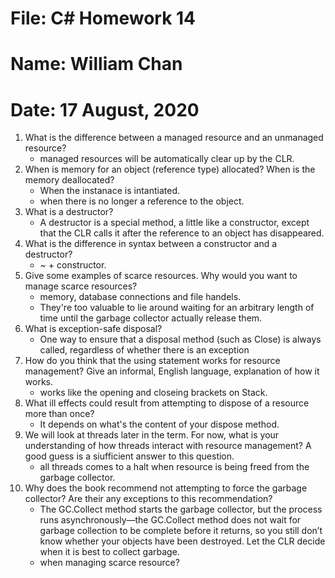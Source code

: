 # File: C# Homework 14
# Name: William Chan
# Date: 17 August, 2020

1. What is the difference between a managed resource and an unmanaged resource?
	* managed resources will be automatically clear up by the CLR.
2. When is memory for an object (reference type) allocated? When is the memory deallocated?
	* When the instanace is intantiated. 
	* when there is no longer a reference to the object. 
3. What is a destructor?
	* A destructor is a special method, a little like a constructor, except that the CLR calls it after the
 reference to an object has disappeared. 
4. What is the difference in syntax between a constructor and a destructor?
	* ~ + constructor.
5. Give some examples of scarce resources. Why would you want to manage scarce resources?
	* memory, database connections and file handels. 
	* They're too valuable to lie around waiting for an arbitrary length of time until the garbage collector actually release them. 
6. What is exception-safe disposal?
	* One way to ensure that a disposal method (such as Close) is always called, regardless of whether there is
an exception
7. How do you think that the using statement works for resource management? Give an informal, English
language, explanation of how it works.
	* works like the opening and closeing brackets on Stack. 
8. What ill effects could result from attempting to dispose of a resource more than once?
	* It depends on what's the content of your dispose method.
9. We will look at threads later in the term. For now, what is your understanding of how threads interact
with resource management? A good guess is a siufficient answer to this question.
	* all threads comes to a halt when resource is being freed from the garbage collector.
10. Why does the book recommend not attempting to force the garbage collector? Are their any exceptions
to this recommendation?
	* The GC.Collect method starts the garbage collector, but the
 process runs asynchronously—the GC.Collect method does not wait for garbage collection
to be complete before it returns, so you still don’t know whether your objects have been
destroyed. Let the CLR decide when it is best to collect garbage.
	* when managing scarce resource?